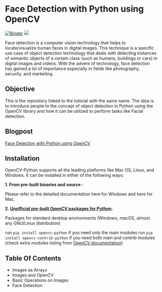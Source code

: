 # Face Detection with Python using OpenCV
[![Binder](https://mybinder.org/badge_logo.svg)](https://mybinder.org/v2/gh/parulnith/Face-Detection-in-Python-using-OpenCV/master)
![](https://github.com/parulnith/Face-Detection-in-Python-using-OpenCV/blob/master/data/pic.png)

Face detection is a computer vision technology that helps to locate/visualize human faces in digital images. This technique is a specific use case of object detection technology that deals with detecting instances of semantic objects of a certain class (such as humans, buildings or cars) in digital images and videos. With the advent of technology, face detection has gained a lot of importance especially in fields like photography, security, and marketing.

## Objective
This is the repository linked to the tutorial with the same name. The idea is to introduce people to the concept of object detection in Python using the OpenCV library and how it can be utilized to perform tasks like Facial detection.

## Blogpost
[Face Detection with Python using OpenCV](https://levelup.gitconnected.com/face-detection-with-python-using-opencv-5c27e521c19a)

## Installation
OpenCV-Python supports all the leading platforms like Mac OS, Linux, and Windows. It can be installed in either of the following ways:

**1. From pre-built binaries and source :**

Please refer to the detailed documentation here for Windows and here for Mac.

**2. [Unofficial pre-built OpenCV packages for Python](https://pypi.org/project/opencv-python/).**

Packages for standard desktop environments (Windows, macOS, almost any GNU/Linux distribution)

run ```pip install opencv-python``` if you need only the main modules
run ```pip install opencv-contrib-python``` if you need both main and contrib modules (check extra modules listing from [OpenCV documentation](https://docs.opencv.org/master/))

## Table Of Contents

* Images as Arrays
* Images and OpenCV
* Basic Operations on Images
* Face Detection
